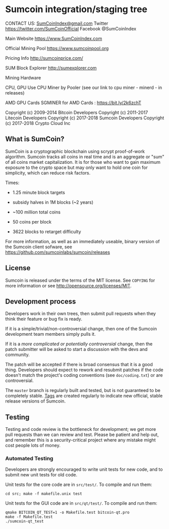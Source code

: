 Sumcoin integration/staging tree
================================

CONTACT US:  SumCoinIndex@gmail.com
Twitter https://twitter.com/SumCoinOfficial
Facebook @SumCoinIndex


Main Website
https://www.SumCoinIndex.com

Official Mining Pool
https://www.sumcoinpool.org

Pricing Info
http://sumcoinprice.com/

SUM Block Explorer 
http://sumexplorer.com


Mining Hardware

CPU, GPU
Use CPU Miner by Pooler
(see our link to cpu miner - minerd - in releases)

AMD GPU Cards
SGMINER for AMD Cards :  https://bit.ly/2k6zchT


Copyright (c) 2009-2014 Bitcoin Developers
Copyright (c) 2011-2017 Litecoin Developers
Copyright (c) 2017-2018 Sumcoin Developers
Copyright (c) 2017-2018 Crypto Cloud Inc

What is SumCoin?
----------------

SumCoin is a cryptographic blockchain using scrypt proof-of-work algorithm.  Sumcoin tracks all coins in real time and is an aggregate or "sum" of all coins market capitalization.   It is for those who want to gain maximum exposure to the crypto space but may only want to hold one coin for simplicity, which can reduce risk factors.

Times:
 - 1.25 minute block targets
 - subsidy halves in 1M blocks (~2 years)
 - ~100 million total coins


 - 50 coins per block
 - 3622 blocks to retarget difficulty

For more information, as well as an immediately useable, binary version of
the Sumcoin client sofware, see https://github.com/sumcoinlabs/sumcoin/releases

License
-------

Sumcoin is released under the terms of the MIT license. See `COPYING` for more
information or see http://opensource.org/licenses/MIT.

Development process
-------------------

Developers work in their own trees, then submit pull requests when they think
their feature or bug fix is ready.

If it is a simple/trivial/non-controversial change, then one of the Sumcoin
development team members simply pulls it.

If it is a *more complicated or potentially controversial* change, then the patch
submitter will be asked to start a discussion with the devs and community.

The patch will be accepted if there is broad consensus that it is a good thing.
Developers should expect to rework and resubmit patches if the code doesn't
match the project's coding conventions (see `doc/coding.txt`) or are
controversial.

The `master` branch is regularly built and tested, but is not guaranteed to be
completely stable. [Tags](https://github.com/sumcoinlabs/sumcoin/tags) are created
regularly to indicate new official, stable release versions of Sumcoin.

Testing
-------

Testing and code review is the bottleneck for development; we get more pull
requests than we can review and test. Please be patient and help out, and
remember this is a security-critical project where any mistake might cost people
lots of money.

### Automated Testing

Developers are strongly encouraged to write unit tests for new code, and to
submit new unit tests for old code.

Unit tests for the core code are in `src/test/`. To compile and run them:

    cd src; make -f makefile.unix test

Unit tests for the GUI code are in `src/qt/test/`. To compile and run them:

    qmake BITCOIN_QT_TEST=1 -o Makefile.test bitcoin-qt.pro
    make -f Makefile.test
    ./sumcoin-qt_test


